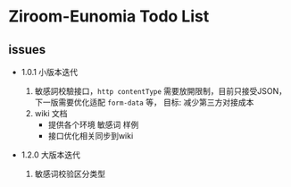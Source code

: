 # Ziroom-Eunomia Todo List

## issues

- 1.0.1 小版本迭代
    1. 敏感詞校驗接口，`http contentType` 需要放開限制，目前只接受JSON，下一版需要优化适配 `form-data` 等，
    目标: 减少第三方对接成本
    2. wiki 文档
        - 提供各个环境 敏感词 样例
        - 接口优化相关同步到wiki


- 1.2.0 大版本迭代
    1. 敏感词校验区分类型